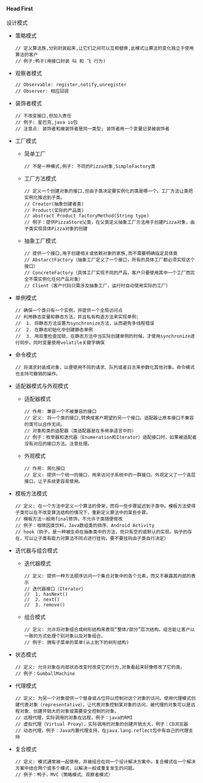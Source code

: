#### Head First

设计模式

- 策略模式

  ```
  // 定义算法族,分别封装起来,让它们之间可以互相替换,此模式让算法的变化独立于使用算法的客户
  // 例子:鸭子(用接口封装 叫 和 飞 行为)
  ```

  

- 观察者模式

  ```
  // Observable: register,notify,unregister
  // Observer: 相应回调
  ```

  

- 装饰者模式

  ```
  // 不改变接口,但加入责任
  // 例子: 星巴克,java io包
  // 注意点: 装饰者和被装饰者是同一类型; 装饰者用一个变量记录被装饰者
  ```

  

- 工厂模式

  - 简单工厂

    ```
    // 不是一种模式,例子: 不同的Pizza对象,SimpleFactory类
    ```

    

  - 工厂方法模式

    ```
    // 定义一个创建对象的接口,但由子类决定要实例化的类是哪一个。工厂方法让类把实例化推迟到子类。
    // Creator(抽象创建者类)
    // Product(实际的产品类)
    // abstract Product factoryMethod(String type)
    // 例子：提供PizzaStore父类，在父类定义抽象工厂方法用于创建Pizza对象，由子类实现具体Pizza对象的创建
    ```

    

  - 抽象工厂模式

    ```
    // 提供一个接口,用于创建相关或依赖对象的家族,而不需要明确指定具体类
    // AbstarctFactory（抽象工厂定义了一个接口，所有的具体工厂都必须实现这个接口）
    // ConcreteFactory（具体工厂实现不同的产品，客户只要使用其中一个工厂而完全不需实例化任何产品对象）
    // Client（客户代码只需涉及抽象工厂，运行时自动使用实际的工厂）
    ```

    

- 单例模式

  ```
  // 确保一个类只有一个实例，并提供一个全局访问点
  // 利用静态变量和静态方法，并且私有构造方法来实现单例: 
  //  1. 将静态方法设置为synchronize方法，从而避免多线程错误
  //  2. 在静态初始化中创建静态单例
  //  3. 用双重检查加锁，在静态方法中当实际创建单例的时候，才使用synchronize进行同步。同时变量使用volatile关键字确保
  ```

  

- 命令模式

  ```
  // 将请求封装成对象，以便使用不同的请求、队列或者日志来参数化其他对象。命令模式也支持可撤销的操作。
  ```

  

- 适配器模式与外观模式

  - 适配器模式

    ```
    // 作用: 兼容一个不被兼容的接口
    // 定义: 将一个类的接口,转换成客户期望的另一个接口。适配器让原本接口不兼容的类可以合作无间。
    // 对象和类的适配器（类适配器是在多继承语言中的）
    // 例子：枚举器和迭代器（Enumeration和Iterator）适配接口时，如果被适配者没有对应的接口方法。注意处理。
    ```

    

  - 外观模式

    ```
    // 作用: 简化接口
    // 定义: 提供一个统一的接口，用来访问子系统中的一群接口。外观定义了一个高层接口，让子系统更容易使用。
    ```

    

- 模板方法模式

  ```
  // 定义: 在一个方法中定义一个算法的骨架，而将一些步骤延迟到子类中。模板方法使得子类可以在不改变算法结构的情况下，重新定义算法中的某些步骤。
  // 模板方法一般用final修饰，不允许子类随便修改
  // 例子：咖啡因类饮料，Java数组类的排序、Android Activity
  // hook（钩子，是一种被生命在抽象类中的方法，但只有空的或默认的实现。钩子的存在，可以让子类有能力对算法不同点进行挂钩，要不要挂钩由子类自行决定）
  ```

  

- 迭代器与组合模式

  - 迭代器模式

    ```
    // 定义: 提供一种方法顺序访问一个集合对象中的各个元素，而又不暴露其内部的表示
    // 迭代器接口（Iterator）
    //  1. hasNext()
    //  2. next()
    //  3. remove()
    ```

    

  - 组合模式

    ```
    // 定义: 允许将对象组合成树形结构来表现“整体/部分”层次结构。组合能让客户以一致的方式处理个别对象以及对象组合。
    // 例子: 拥有子菜单的菜单(从上到下的树形结构)
    ```

    

- 状态模式

  ```
  // 定义: 允许对象在内部状态改变时改变它的行为,对象看起来好像修改了它的类。
  // 例子：GumballMachine
  ```

  

- 代理模式

  ```
  // 定义: 为另一个对象提供一个替身或占位符以控制对这个对象的访问。使用代理模式创建代表对象（representative），让代表对象控制某对象的访问，被代理的对象可以是远程对象、创建开销大的对象或需要安全控制的对象。
  // 远程代理，实际调用的对象在远程，例子：java的RMI
  // 虚拟代理（Virtual Proxy），实际调用的对象的创建开销太大，例子：CD浏览器
  // 动态代理，例子：Java内置代理支持，在java.lang.reflect包中有自己的代理支持
  ```

  

- 复合模式

  ```
  // 定义: 模式通常被一起使用，并被组合在同一个设计解决方案中。复合模式在一个解决方案中结合两个或多个模式，以解决一般或重复发生的问题。
  // 例子：鸭子，MVC（策略模式、观察者模式）
  ```

  